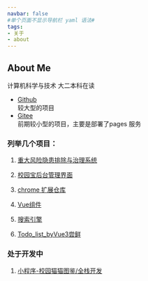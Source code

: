 ```yaml
---
navbar: false
#单个页面不显示导航栏 yaml 语法#
tags: 
- 关于
- about
---
```

## About Me

计算机科学与技术 大二本科在读

- [Github](https://github.com/Galileo01)   
 较大型的项目
- [Gitee](https://gitee.com/ego-git)   
前期较小型的项目，主要是部署了pages 服务

### 列举几个项目：

1. [重大风险隐患排除与治理系统](https://github.com/Galileo01/Risk_management_system_byVue)

2. [校园宝后台管理界面](https://github.com/Galileo01/School_life_management_Vue)
3. [chrome 扩展仓库](https://github.com/Galileo01/chrome_extends)
4. [Vue组件](https://github.com/Galileo01/myComponents)
5. [搜索引擎](https://github.com/Galileo01/Search_page)
6. [Todo_list_byVue3尝鲜](https://github.com/Galileo01/Todo_List_vue3_test)
### 处于开发中
1. [小程序-校园猫猫图鉴/全栈开发](https://github.com/Galileo01/campus_cat_book)

